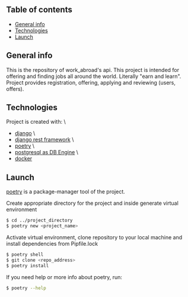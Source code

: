 ## Table of contents
* [General info](#general-info)
* [Technologies](#technologies)
* [Launch](#launch)

## General info
This is the repository of work_abroad's api. This project is intended for offering and finding jobs all around the world.
Literally "earn and learn".
Project provides registration, offering, applying and reviewing (users, offers).


## Technologies
Project is created with: \
* [django](https://www.djangoproject.com) \
* [django rest framework](https://www.django-rest-framework.org) \
* [poetry](https://python-poetry.org) \
* [postgresql as DB Engine](https://www.postgresql.org) \
* [docker](https://www.docker.com)

## Launch
[poetry](https://python-poetry.org) is a package-manager tool of the project.


Create appropriate directory for the project and inside generate virtual environment

```bash
$ cd ../project_directory
$ poetry new <project_name>
```


Activate virtual environment, clone repository to your local machine and install dependencies from Pipfile.lock

```bash
$ poetry shell
$ git clone <repo_address>
$ poetry install
```


If you need help or more info about poetry, run:

```bash
$ poetry --help
```
